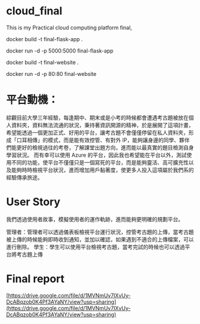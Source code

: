 # cloud_final

This is my Practical cloud computing platform final,

docker build -t final-flask-app .

docker run -d -p 5000:5000 final-flask-app

docker build -t final-website .

docker run -d -p 80:80 final-website

# 平台動機：

綜觀目前大學三年經驗，每逢期中、期末或是小考的時候都會遭遇考古題被放在個人資料夾，資料無法流通的狀況，秉持著資訊開源的精神，於是展開了這項計畫，希望能透過一個更加正式、好用的平台，讓考古題不會僅僅停留在私人資料夾，形成「口耳相傳」的模式，而是能有效控管、有對外 IP，能夠讓身邊的同學、夥伴們能更好的檢視過往的考卷，了解課堂出題方向，進而能以最真實的題目檢測自身學習狀況。
而有幸可以使用 Azure 的平台，因此我也希望能在平台以外，測試使用不同的功能，使平台不僅僅只是一個寫死的平台，而是能夠靈活、高可擴充性以及能夠時時檢視平台狀況，進而增加用戶黏著度，使更多人投入這項屬於我們系的經驗傳承旅途。

# User Story

我們透過使用者故事，模擬使用者的運作軌跡，進而能夠更明確的規劃平台。

管理者：管理者可以透過儀表板檢視平台運行狀況，控管考古題的上傳，當考古題被上傳的時候能夠即時收到通知，並加以確認，如果遇到不適合的上傳檔案，可以進行刪除。
學生：學生可以使用平台檢視考古題，當考完試的時候也可以透過平台將考古題上傳

# Final report 
[https://drive.google.com/file/d/1MVNmUv7IXvUy-DcABqzob0K4Pf3AYaNY/view?usp=sharing](https://drive.google.com/file/d/1MVNmUv7IXvUy-DcABqzob0K4Pf3AYaNY/view?usp=sharing)
